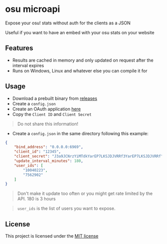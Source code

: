 # osu microapi
Expose your osu! stats without auth for the clients as a JSON

Useful if you want to have an embed with your osu stats on your website

## Features
- Results are cached in memory and only updated on request after the interval expires
- Runs on Windows, Linux and whatever else you can compile it for

## Usage
- Download a prebuilt binary from [releases](https://github.com/wait-what/osu-microapi/releases)
- Create a `config.json`
- Create an OAuth application [here](https://osu.ppy.sh/home/account/edit#oauth)
- Copy the `Client ID` and `Client Secret`
> Do not share this information!
- Create a `config.json` in the same directory following this example:
```json
{
    "bind_address": "0.0.0.0:6969",
    "client_id": "12345",
    "client_secret": "J3a9JCNrzYiMTdkYarEP7LKSJDJVRRf3YarEP7LKSJDJVRRf",
    "update_interval_minutes": 180,
    "user_ids": [
        "10040223",
        "7562902"
    ]
}
```
> Don't make it update too often or you might get rate limited by the API. 180 is 3 hours

> `user_ids` is the list of users you want to expose.

## License
This project is licensed under the [MIT license](./LICENSE)
